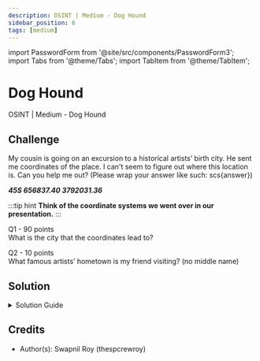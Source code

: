 ```yaml
---
description: OSINT | Medium - Dog Hound
sidebar_position: 6
tags: [medium]
---
```


import PasswordForm from '@site/src/components/PasswordForm3';
import Tabs from '@theme/Tabs';
import TabItem from '@theme/TabItem';

# Dog Hound

OSINT | Medium - Dog Hound

## Challenge

My cousin is going on an excursion to a historical artists’ birth city. He sent me coordinates of the place. I can't seem to figure out where this location is. Can you help me out? (Please wrap your answer like such: scs\{answer\})

<b><i>45S 656837.40 3792031.36</i></b>

:::tip hint
<b> Think of the coordinate systems we went over in our presentation.</b>
:::

Q1 - 90 points  
What is the city that the coordinates lead to?
<PasswordForm hash="3c8aeee378f2578fbdf406eb9858d8ba039eb6cf31131905ce3a7e57ae7b2842441b838e2a62ddbf4ed1d82473c9a4a07b3d6732127e54978f875e892a688275" algorithm="sha512" />

Q2 - 10 points  
What famous artists’ hometown is my friend visiting? (no middle name)
<PasswordForm 
    hash="5bd2ee48181e875fc89cf916e1228c8a09f7005cb4ce05498480bd1f999bb4a8d3795097b5f2dcfc4ec7c23fa2c170eb38012746a25041fca06972c8fbe6f12c"
    algorithm="sha512"
    googleFormUrl="https://docs.google.com/forms/d/e/1FAIpQLSfOrtwfCcsLNtd3y0AmlD3wHgPSXjpDZ6DrsOaIqQpfbtaQxA/formResponse"
    entryId="entry.1013997341"
/>

## Solution
<details>
    <summary>Solution Guide</summary>
    1. What is the city that the coordinates lead to?
       1. Use a [UTM to latitude and longitude converter](https://www.engineeringtoolbox.com/utm-latitude-longitude-d_1370.html)
       2. Enter in the coordinate values: 45S 656837.40 3792031.36
       3. Get the Latitude and Longitude
          1. Latitude : 34.2576 deg, or 34 deg 15 min 27.36 sec
          2. Longitude: 88.7034 deg, or 88 deg 42 min 12.24 sec
       4. (Optional) Convert to WSG84 for easy tracking: 34.2576° N, 88.7034° W
       5. Paste that WSG84 location into google maps
       <!--6. scs\{Tupelo\}-->
    2. What famous artists’ hometown is my friend visiting? (no middle name)
       1. Search up “what famous artist was born in tupelo mississippi”
       <!--2. scs{Elvis Presley}-->
</details>

## Credits

- Author(s): Swapnil Roy (thespcrewroy)
